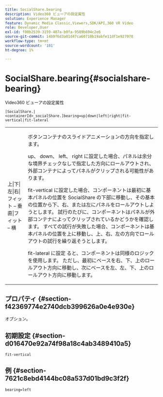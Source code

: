 ```yaml
---
title: SocialShare.bearing
description: Video360 ビューアの設定属性
solution: Experience Manager
feature: Dynamic Media Classic,Viewers,SDK/API,360 VR Video
role: Developer,User
exl-id: f00b2539-3159-487a-b0fa-9589b694c2e6
source-git-commit: 14b9f6d3a01d47ca60710b19abfe11df1e927978
workflow-type: tm+mt
source-wordcount: '181'
ht-degree: 1%

---
```


# SocialShare.bearing{#socialshare-bearing}

Video360 ビューアの設定属性

`[SocialShare.|<containerId>_socialShare.]bearing=up|down|left|right|fit-vertical|fit-lateral`

<table id="table_C616483932C2482CA9794DDD7313FD7C"> 
 <tbody> 
  <tr> 
   <td colname="col1"> <p> <span class="codeph"> 上|下|左|右|フィット – 垂直|フィット – 横 </span> </p> </td> 
   <td colname="col2"> <p> ボタンコンテナのスライドアニメーションの方向を指定します。 </p> <p> <span class="codeph"> up</span>、<span class="codeph"> down</span>、<span class="codeph"> left</span>、<span class="codeph"> right</span> に設定した場合、パネルは余分な境界チェックなしで指定した方向にロールアウトされ、外部コンテナによってパネルがクリップされる可能性があります。 </p> <p><span class="codeph"> fit-vertical</span> に設定した場合、コンポーネントは最初に基本パネルの位置を SocialShare の下部に移動し、その基本の位置から下、右、または左にパネルをロールアウトしようとします。 試行のたびに、コンポーネントはパネルが外部コンテナによってクリップされているかどうかを確認します。 すべての試行が失敗した場合、コンポーネントは基本パネルの位置を上に移動し、上、右、左の方向でロールアウトの試行を繰り返そうとします。 </p> <p>fit-lateral<span class="codeph"> に設定 </span> ると、コンポーネントは同様のロジックを使用します。 ただし、最初にベースを右、下、上のロールアウト方向に移動し、次にベースを左、左、下、上のロールアウト方向に移動します。 </p> </td> 
  </tr> 
 </tbody> 
</table>

## プロパティ {#section-f42369774e2740dcb399626a0e4e930e}

オプション。

## 初期設定 {#section-d016470e92a74f98a18c4ab3489410a5}

`fit-vertical`

## 例 {#section-7621c8ebd4144bc08a537d01bd9c3f2f}

```
bearing=left
```
